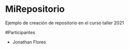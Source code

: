 # MiRepositorio

Ejemplo de creación de repositorio en el curso taller 2021

#Participantes
- Jonathan Flores
 
